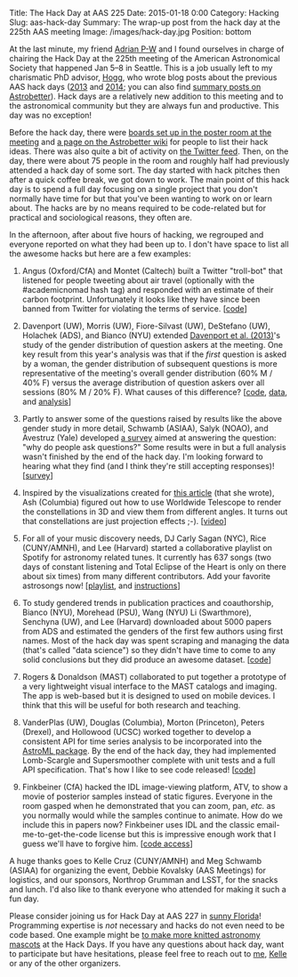 Title: The Hack Day at AAS 225
Date: 2015-01-18 0:00
Category: Hacking
Slug: aas-hack-day
Summary: The wrap-up post from the hack day at the 225th AAS meeting
Image: /images/hack-day.jpg
Position: bottom

At the last minute, my friend [Adrian P-W](http://adrian.pw/) and I found
ourselves in charge of chairing the Hack Day at the 225th meeting of the
American Astronomical Society that happened Jan 5–8 in Seattle.
This is a job usually left to my charismatic PhD advisor,
[Hogg](http://cosmo.nyu.edu/hogg/), who wrote blog posts about the previous
AAS hack days
([2013](http://hoggresearch.blogspot.com/2013/01/aas-hack-day_10.html) and
[2014](http://hoggresearch.blogspot.com/2014/01/aas-223-day-4-aas-hack-day.html);
you can also find [summary posts on
Astrobetter](http://www.astrobetter.com/tag/hackday/)).
Hack days are a relatively new addition to this meeting and to the
astronomical community but they are always fun and productive.
This day was no exception!

Before the hack day, there were [boards set up in the poster room at the
meeting](https://twitter.com/exoplaneteer/status/552917957404160000) and [a
page on the Astrobetter
wiki](http://www.astrobetter.com/wiki/tiki-index.php?page=AASHackDay) for
people to list their hack ideas.
There was also quite a bit of activity on [the Twitter
feed](https://twitter.com/hashtag/hackaas?f=realtime).
Then, on the day, there were about 75 people in the room and roughly half had
previously attended a hack day of some sort.
The day started with hack pitches then after a quick coffee break, we got down
to work.
The main point of this hack day is to spend a full day focusing on a single
project that you don't normally have time for but that you've been wanting to
work on or learn about.
The hacks are by no means required to be code-related but for practical and
sociological reasons, they often are.

In the afternoon, after about five hours of hacking, we regrouped and everyone
reported on what they had been up to.
I don't have space to list all the awesome hacks but here are a few examples:

1. Angus (Oxford/CfA) and Montet (Caltech) built a Twitter "troll-bot" that
   listened for people tweeting about air travel (optionally with the
   #academicnomad hash tag) and responded with an estimate of their carbon
   footprint. Unfortunately it looks like they have since been banned from
   Twitter for violating the terms of service.
   [[code](https://github.com/RuthAngus/trollbot)]

2. Davenport (UW), Morris (UW), Fiore-Silvast (UW), DeStefano (UW),
   Holachek (ADS), and Bianco (NYU) extended [Davenport et
   al. (2013)](http://arxiv.org/abs/1403.3091)'s study of the gender
   distribution of question askers at the meeting. One key result from this
   year's analysis was that if the *first* question is asked by a woman, the
   gender distribution of subsequent questions is more representative of the
   meeting's overall gender distribution (60% M / 40% F) versus the average
   distribution of question askers over all sessions (80% M / 20% F).
   What causes of this difference?
   [[code](https://github.com/jradavenport/aas225-gender),
   [data](https://github.com/jradavenport/aas225-gender/blob/master/data.csv),
   and
   [analysis](http://nbviewer.ipython.org/github/jradavenport/aas225-gender/blob/master/analysis.ipynb)]

3. Partly to answer some of the questions raised by results like the above
   gender study in more detail, Schwamb (ASIAA), Salyk (NOAO), and Avestruz
   (Yale) developed [a
   survey](https://docs.google.com/forms/d/1mPxiaTIKUBl2BAt1KF6OWJ2LOdsQCdfMk-KTbn9vMgc/viewform?c=0&w=1)
   aimed at answering the question: "why do people ask questions?" Some
   results were in but a full analysis wasn't finished by the end of the hack
   day. I'm looking forward to hearing what they find (and I think
   they're still accepting responses)!
   [[survey](https://docs.google.com/forms/d/1mPxiaTIKUBl2BAt1KF6OWJ2LOdsQCdfMk-KTbn9vMgc/viewform?c=0&w=1)]

4. Inspired by the visualizations created for [this
   article](http://nautil.us/issue/19/illusions/a-quick-spin-around-the-big-dipper)
   (that she wrote), Ash (Columbia) figured out how to use Worldwide Telescope
   to render the constellations in 3D and view them from different angles.
   It turns out that constellations are just projection effects ;-).
   [[video](https://www.youtube.com/watch?v=e_q6yaB9HAU)]

5. For all of your music discovery needs, DJ Carly Sagan (NYC), Rice
   (CUNY/AMNH), and Lee (Harvard) started a collaborative playlist on
   Spotify for astronomy related tunes. It currently has 637 songs (two days
   of constant listening and Total Eclipse of the Heart is only on there about
   six times) from many different contributors. Add your favorite astrosongs
   now!
   [[playlist](https://play.spotify.com/user/djcarlysagan/playlist/5BLvisuoHWxYaoXaLBN2WD), and
    [instructions](http://www.astrobetter.com/wiki/tiki-index.php?page=Astronomy+Songs)]

6. To study gendered trends in publication practices and coauthorship, Bianco
   (NYU), Morehead (PSU), Wang (NYU) Li (Swarthmore), Senchyna (UW), and Lee
   (Harvard) downloaded about 5000 papers from ADS and estimated the genders
   of the first few authors using first names. Most of the hack day was spent
   scraping and managing the
   data (that's called "data science") so they didn't have time to come to any
   solid conclusions but they did produce an awesome dataset.
   [[code](https://github.com/fedhere/ADSgenderclustering)]

9. Rogers & Donaldson (MAST) collaborated to put together a prototype of a
   very lightweight visual interface to the MAST catalogs and imaging. The app
   is web-based but it is designed to used on mobile devices.
   I think that this will be useful for both research and teaching.

7. VanderPlas (UW), Douglas (Columbia), Morton (Princeton), Peters (Drexel),
   and Hollowood (UCSC) worked together to develop a consistent API for time
   series analysis to be incorporated into the [AstroML
   package](https://github.com/astroML/astroML). By the end of the hack day,
   they had implemented Lomb-Scargle and Supersmoother complete with unit
   tests and a full API specification. That's how I like to see code
   released!
   [[code](https://github.com/astroML/periodogram)]

8. Finkbeiner (CfA) hacked the IDL image-viewing platform, ATV, to show a
   movie of posterior samples instead of static figures. Everyone in the room
   gasped when he demonstrated that you can zoom, pan, *etc.* as you normally
   would while the samples continue to animate. How do we include this in
   papers now? Finkbeiner uses IDL and the classic email-me-to-get-the-code
   license but this is impressive enough work that I guess we'll have to
   forgive him.
   [[code access](mailto:Douglas.Finkbeiner@gmail.com)]

A huge thanks goes to Kelle Cruz (CUNY/AMNH) and Meg Schwamb (ASIAA) for
organizing the event, Debbie Kovalsky (AAS Meetings) for logistics, and our
sponsors, Northrop Grumman and LSST, for the snacks and lunch.
I'd also like to thank everyone who attended for making it such a fun day.

Please consider joining us for Hack Day at AAS 227 in [sunny
Florida](http://www.marriott.com/hotel-info/mcogp-gaylord-palms-resort-and-convention-center/gaylord-palms-entertainment/gwzd4ug/seasonal.mi)!
Programming expertise is *not* necessary and hacks do not even need to be code
based.
One example might be [to make more knitted astronomy
mascots](https://twitter.com/ashpags/status/552709347944312833) at the Hack
Days.
If you have any questions about hack day, want to participate but have
hesitations, please feel free to reach out to
[me](https://twitter.com/exoplaneteer), [Kelle](https://twitter.com/kellecruz)
or any of the other organizers.
